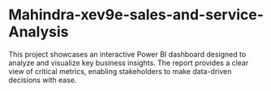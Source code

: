 # Mahindra-xev9e-sales-and-service-Analysis
This project showcases an interactive Power BI dashboard designed to analyze and visualize key business insights. The report provides a clear view of critical metrics, enabling stakeholders to make data-driven decisions with ease.
